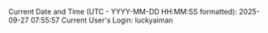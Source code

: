 Current Date and Time (UTC - YYYY-MM-DD HH:MM:SS formatted): 2025-09-27 07:55:57
Current User's Login: luckyaiman
